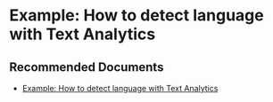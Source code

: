   <properties
	pageTitle="cognitive services - detect language with text analytics"
	description="cognitive services - detect language with text analytics"
	service="microsoft.PowerBIDedicated"
	resource="capacities"
	authors="pjfreitas"
	ms.author="pfreitas"	
	displayOrder="170"
	selfHelpType="generic"
	supportTopicIds="32633790"
	productPesIds="16334"
	cloudEnvironments="public, MoonCake, fairfax" 
	articleId="dbd3e1ec-d28f-e69a-c32d-4c51e1d9d78c"
	ownershipId="PowerBI_PowerBI"
/>

# Example: How to detect language with Text Analytics

## **Recommended Documents**

* [Example: How to detect language with Text Analytics](https://docs.microsoft.com/azure/cognitive-services/text-analytics/how-tos/text-analytics-how-to-language-detection)

